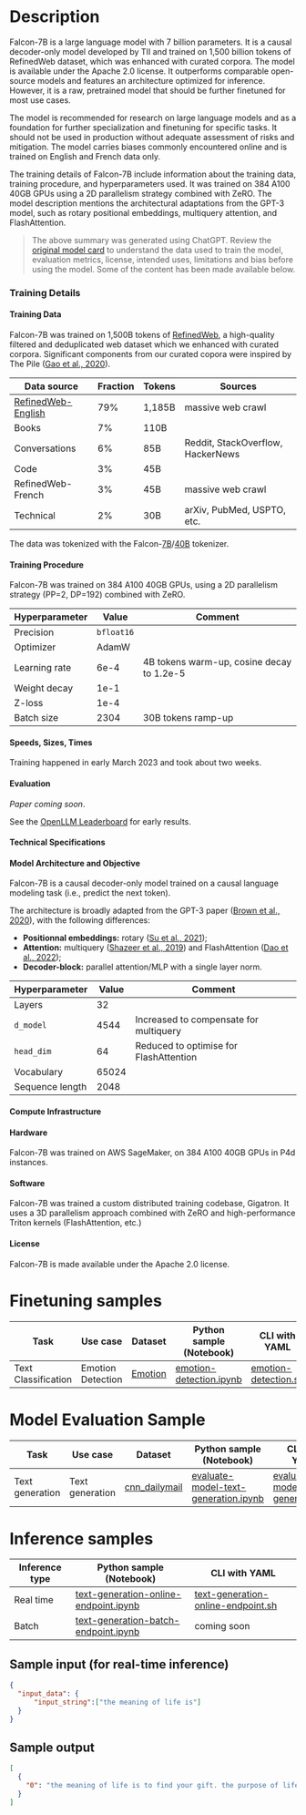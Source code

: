 # Description
Falcon-7B is a large language model with 7 billion parameters. It is a causal decoder-only model developed by TII and trained on 1,500 billion tokens of RefinedWeb dataset, which was enhanced with curated corpora. The model is available under the Apache 2.0 license. It outperforms comparable open-source models and features an architecture optimized for inference. However, it is a raw, pretrained model that should be further finetuned for most use cases.

The model is recommended for research on large language models and as a foundation for further specialization and finetuning for specific tasks. It should not be used in production without adequate assessment of risks and mitigation. The model carries biases commonly encountered online and is trained on English and French data only.

The training details of Falcon-7B include information about the training data, training procedure, and hyperparameters used. It was trained on 384 A100 40GB GPUs using a 2D parallelism strategy combined with ZeRO. The model description mentions the architectural adaptations from the GPT-3 model, such as rotary positional embeddings, multiquery attention, and FlashAttention.


> The above summary was generated using ChatGPT. Review the <a href="https://huggingface.co/tiiuae/falcon-7b" target="_blank">original model card</a> to understand the data used to train the model, evaluation metrics, license, intended uses, limitations and bias before using the model. Some of the content has been made available below.

### Training Details

#### Training Data

Falcon-7B was trained on 1,500B tokens of [RefinedWeb](https://huggingface.co/datasets/tiiuae/falcon-refinedweb), a high-quality filtered and deduplicated web dataset which we enhanced with curated corpora. Significant components from our curated copora were inspired by The Pile ([Gao et al., 2020](https://arxiv.org/abs/2101.00027)).


| **Data source**    | **Fraction** | **Tokens** | **Sources**                       |
|--------------------|--------------|------------|-----------------------------------|
| [RefinedWeb-English](https://huggingface.co/datasets/tiiuae/falcon-refinedweb) | 79%          | 1,185B     | massive web crawl                 |
| Books              | 7%           | 110B       |                                   |
| Conversations      | 6%           | 85B        | Reddit, StackOverflow, HackerNews |
| Code               | 3%           | 45B        |                                   |
| RefinedWeb-French  | 3%           | 45B        | massive web crawl                 |
| Technical          | 2%           | 30B        | arXiv, PubMed, USPTO, etc.        |

The data was tokenized with the Falcon-[7B](https://huggingface.co/tiiuae/falcon-7b)/[40B](https://huggingface.co/tiiuae/falcon-40b) tokenizer.

#### Training Procedure 

Falcon-7B was trained on 384 A100 40GB GPUs, using a 2D parallelism strategy (PP=2, DP=192) combined with ZeRO.


| **Hyperparameter** | **Value**  | **Comment**                               |
|--------------------|------------|-------------------------------------------|
| Precision          | `bfloat16` |                                           |
| Optimizer          | AdamW      |                                           |
| Learning rate      | 6e-4       | 4B tokens warm-up, cosine decay to 1.2e-5 |
| Weight decay       | 1e-1       |                                           |
| Z-loss       | 1e-4       |                                           |
| Batch size         | 2304        | 30B tokens ramp-up                         |

#### Speeds, Sizes, Times

Training happened in early March 2023 and took about two weeks.


#### Evaluation

*Paper coming soon*.

See the [OpenLLM Leaderboard](https://huggingface.co/spaces/HuggingFaceH4/open_llm_leaderboard) for early results.


#### Technical Specifications 

#### Model Architecture and Objective


Falcon-7B is a causal decoder-only model trained on a causal language modeling task (i.e., predict the next token).

The architecture is broadly adapted from the GPT-3 paper ([Brown et al., 2020](https://arxiv.org/abs/2005.14165)), with the following differences:

* **Positionnal embeddings:** rotary ([Su et al., 2021](https://arxiv.org/abs/2104.09864));
* **Attention:** multiquery ([Shazeer et al., 2019](https://arxiv.org/abs/1911.02150)) and FlashAttention ([Dao et al., 2022](https://arxiv.org/abs/2205.14135));
* **Decoder-block:** parallel attention/MLP with a single layer norm.


| **Hyperparameter** | **Value** | **Comment**                            |
|--------------------|-----------|----------------------------------------|
| Layers             | 32        |                                        |
| `d_model`          | 4544      | Increased to compensate for multiquery                                       |
| `head_dim`         | 64        | Reduced to optimise for FlashAttention |
| Vocabulary         | 65024     |                                        |
| Sequence length    | 2048      |                                        |


#### Compute Infrastructure

#### Hardware

Falcon-7B was trained on AWS SageMaker, on 384 A100 40GB GPUs in P4d instances. 

#### Software

Falcon-7B was trained a custom distributed training codebase, Gigatron. It uses a 3D parallelism approach combined with ZeRO and high-performance Triton kernels (FlashAttention, etc.)

#### License

Falcon-7B is made available under the Apache 2.0 license.


# Finetuning samples

Task|Use case|Dataset|Python sample (Notebook)|CLI with YAML
|--|--|--|--|--|
Text Classification|Emotion Detection|<a href="https://huggingface.co/datasets/dair-ai/emotion" target="_blank">Emotion</a>|<a href="https://aka.ms/azureml-ft-sdk-emotion-detection" target="_blank">emotion-detection.ipynb</a>|<a href="https://aka.ms/azureml-ft-cli-emotion-detection" target="_blank">emotion-detection.sh</a>


# Model Evaluation Sample

Task| Use case| Dataset| Python sample (Notebook)| CLI with YAML
|--|--|--|--|--|
Text generation | Text generation | <a href="https://huggingface.co/datasets/cnn_dailymail" target="_blank"> cnn_dailymail </a> | <a href="https://aka.ms/azureml-eval-sdk-text-generation/" target="_blank">evaluate-model-text-generation.ipynb</a> | <a href="https://aka.ms/azureml-eval-cli-text-generation/" target="_blank">evaluate-model-text-generation.yml</a>


# Inference samples

Inference type|Python sample (Notebook)|CLI with YAML
|--|--|--|
Real time|<a href="https://aka.ms/azureml-infer-online-sdk-text-generation-dolly" target="_blank">text-generation-online-endpoint.ipynb</a>|<a href="https://aka.ms/azureml-infer-online-cli-text-generation-dolly" target="_blank">text-generation-online-endpoint.sh</a>
Batch |<a href="https://aka.ms/azureml-infer-batch-sdk-text-generation" target="_blank">text-generation-batch-endpoint.ipynb</a>| coming soon

## Sample input (for real-time inference)

```json
{
  "input_data": {
      "input_string":["the meaning of life is"]
  }
}
```

## Sample output
```json
[
  {
    "0": "the meaning of life is to find your gift. the purpose of life is to give it away."
  }
]
```
